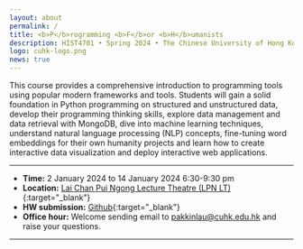 ```yaml
---
layout: about
permalink: /
title: <b>P</b>rogramming <b>F</b>or <b>H</b>umanists
description: HIST4701 • Spring 2024 • The Chinese University of Hong Kong
logo: cuhk-logo.png
news: true
---
```

This course provides a comprehensive introduction to programming tools using popular modern frameworks and tools. Students will gain a solid foundation in Python programming on structured and unstructured data, develop their programming thinking skills, explore data management and data retrieval with MongoDB, dive into machine learning techniques, understand natural language processing (NLP) concepts, fine-tuning word embeddings for their own humanity projects and learn how to create interactive data visualization and deploy interactive web applications.

---

- **Time:** 2 January 2024 to 14 January 2024 6:30-9:30 pm
- **Location:** [Lai Chan Pui Ngong Lecture Theatre (LPN LT)](https://www.google.com/maps/place/Sir+Run+Run+Shaw+Hall/@22.4202151,114.2046367,17z/data=!4m14!1m7!3m6!1s0x34040884948a019f:0xdc542394ea7ccd23!2sThe+Chinese+University+of+Hong+Kong+Shaw+College+Lecture+Theatre!8m2!3d22.422331!4d114.201597!16s%2Fg%2F12h_d__ty!3m5!1s0x3404089c77bf6f99:0xfdbdc6ee71aea495!8m2!3d22.42013!4d114.2072076!16s%2Fg%2F11bccgrk04?entry=ttu){:target="\_blank"}
- **HW submission:** [Github](https://github.com/pakkinlau/prog-for-humanists/issues){:target="\_blank"}
- **Office hour:** Welcome sending email to [pakkinlau@cuhk.edu.hk](mailto:pakkinlau@cuhk.edu.hk) and raise your questions.

---
